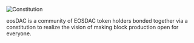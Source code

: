 ![Constitution](/assets/why-join/constitution.svg)

eosDAC is a community of EOSDAC token holders bonded together via a constitution to realize the vision of making block production open for everyone.
